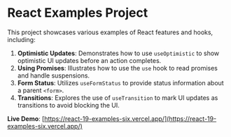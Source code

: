 # React Examples Project

This project showcases various examples of React features and hooks, including:

1. **Optimistic Updates**: Demonstrates how to use `useOptimistic` to show optimistic UI updates before an action completes.
2. **Using Promises**: Illustrates how to use the `use` hook to read promises and handle suspensions.
3. **Form Status**: Utilizes `useFormStatus` to provide status information about a parent `<form>`.
4. **Transitions**: Explores the use of `useTransition` to mark UI updates as transitions to avoid blocking the UI.

**Live Demo**: [https://react-19-examples-six.vercel.app/](https://react-19-examples-six.vercel.app/)

